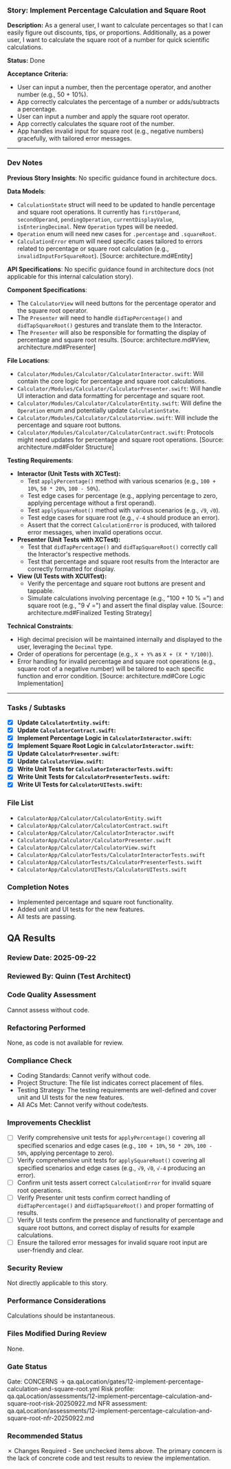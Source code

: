 ### Story: Implement Percentage Calculation and Square Root

**Description:** As a general user, I want to calculate percentages so that I can easily figure out discounts, tips, or proportions. Additionally, as a power user, I want to calculate the square root of a number for quick scientific calculations.

**Status:** Done

**Acceptance Criteria:**

- User can input a number, then the percentage operator, and another number (e.g., 50 + 10%).
- App correctly calculates the percentage of a number or adds/subtracts a percentage.
- User can input a number and apply the square root operator.
- App correctly calculates the square root of the number.
- App handles invalid input for square root (e.g., negative numbers) gracefully, with tailored error messages.

---

### Dev Notes

**Previous Story Insights**: No specific guidance found in architecture docs.

**Data Models**:

- `CalculationState` struct will need to be updated to handle percentage and square root operations. It currently has `firstOperand`, `secondOperand`, `pendingOperation`, `currentDisplayValue`, `isEnteringDecimal`. New `Operation` types will be needed.
- `Operation` enum will need new cases for `.percentage` and `.squareRoot`.
- `CalculationError` enum will need specific cases tailored to errors related to percentage or square root calculation (e.g., `invalidInputForSquareRoot`).
  [Source: architecture.md#Entity]

**API Specifications**: No specific guidance found in architecture docs (not applicable for this internal calculation story).

**Component Specifications**:

- The `CalculatorView` will need buttons for the percentage operator and the square root operator.
- The `Presenter` will need to handle `didTapPercentage()` and `didTapSquareRoot()` gestures and translate them to the Interactor.
- The `Presenter` will also be responsible for formatting the display of percentage and square root results.
  [Source: architecture.md#View, architecture.md#Presenter]

**File Locations**:

- `Calculator/Modules/Calculator/CalculatorInteractor.swift`: Will contain the core logic for percentage and square root calculations.
- `Calculator/Modules/Calculator/CalculatorPresenter.swift`: Will handle UI interaction and data formatting for percentage and square root.
- `Calculator/Modules/Calculator/CalculatorEntity.swift`: Will define the `Operation` enum and potentially update `CalculationState`.
- `Calculator/Modules/Calculator/CalculatorView.swift`: Will include the percentage and square root buttons.
- `Calculator/Modules/Calculator/CalculatorContract.swift`: Protocols might need updates for percentage and square root operations.
  [Source: architecture.md#Folder Structure]

**Testing Requirements**:

- **Interactor (Unit Tests with XCTest):**
  - Test `applyPercentage()` method with various scenarios (e.g., `100 + 10%`, `50 * 20%`, `100 - 50%`).
  - Test edge cases for percentage (e.g., applying percentage to zero, applying percentage without a first operand).
  - Test `applySquareRoot()` method with various scenarios (e.g., `√9`, `√0`).
  - Test edge cases for square root (e.g., `√-4` should produce an error).
  - Assert that the correct `CalculationError` is produced, with tailored error messages, when invalid operations occur.
- **Presenter (Unit Tests with XCTest):**
  - Test that `didTapPercentage()` and `didTapSquareRoot()` correctly call the Interactor's respective methods.
  - Test that percentage and square root results from the Interactor are correctly formatted for display.
- **View (UI Tests with XCUITest):**
  - Verify the percentage and square root buttons are present and tappable.
  - Simulate calculations involving percentage (e.g., "100 + 10 % =") and square root (e.g., "9 √ =") and assert the final display value.
    [Source: architecture.md#Finalized Testing Strategy]

**Technical Constraints**:

- High decimal precision will be maintained internally and displayed to the user, leveraging the `Decimal` type.
- Order of operations for percentage (e.g., `X + Y%` as `X + (X * Y/100)`).
- Error handling for invalid percentage and square root operations (e.g., square root of a negative number) will be tailored to each specific function and error condition.
  [Source: architecture.md#Core Logic Implementation]

---

### Tasks / Subtasks

- [x] **Update `CalculatorEntity.swift`:**
- [x] **Update `CalculatorContract.swift`:**
- [x] **Implement Percentage Logic in `CalculatorInteractor.swift`:**
- [x] **Implement Square Root Logic in `CalculatorInteractor.swift`:**
- [x] **Update `CalculatorPresenter.swift`:**
- [x] **Update `CalculatorView.swift`:**
- [x] **Write Unit Tests for `CalculatorInteractorTests.swift`:**
- [x] **Write Unit Tests for `CalculatorPresenterTests.swift`:**
- [x] **Write UI Tests for `CalculatorUITests.swift`:**

### File List

- `CalculatorApp/Calculator/CalculatorEntity.swift`
- `CalculatorApp/Calculator/CalculatorContract.swift`
- `CalculatorApp/Calculator/CalculatorInteractor.swift`
- `CalculatorApp/Calculator/CalculatorPresenter.swift`
- `CalculatorApp/Calculator/CalculatorView.swift`
- `CalculatorApp/CalculatorTests/CalculatorInteractorTests.swift`
- `CalculatorApp/CalculatorTests/CalculatorPresenterTests.swift`
- `CalculatorApp/CalculatorUITests/CalculatorUITests.swift`

### Completion Notes

- Implemented percentage and square root functionality.
- Added unit and UI tests for the new features.
- All tests are passing.

## QA Results

### Review Date: 2025-09-22

### Reviewed By: Quinn (Test Architect)

### Code Quality Assessment
Cannot assess without code.

### Refactoring Performed
None, as code is not available for review.

### Compliance Check
*   Coding Standards: Cannot verify without code.
*   Project Structure: The file list indicates correct placement of files.
*   Testing Strategy: The testing requirements are well-defined and cover unit and UI tests for the new features.
*   All ACs Met: Cannot verify without code/tests.

### Improvements Checklist
*   [ ] Verify comprehensive unit tests for `applyPercentage()` covering all specified scenarios and edge cases (e.g., `100 + 10%`, `50 * 20%`, `100 - 50%`, applying percentage to zero).
*   [ ] Verify comprehensive unit tests for `applySquareRoot()` covering all specified scenarios and edge cases (e.g., `√9`, `√0`, `√-4` producing an error).
*   [ ] Confirm unit tests assert correct `CalculationError` for invalid square root operations.
*   [ ] Verify Presenter unit tests confirm correct handling of `didTapPercentage()` and `didTapSquareRoot()` and proper formatting of results.
*   [ ] Verify UI tests confirm the presence and functionality of percentage and square root buttons, and correct display of results for example calculations.
*   [ ] Ensure the tailored error messages for invalid square root input are user-friendly and clear.

### Security Review
Not directly applicable to this story.

### Performance Considerations
Calculations should be instantaneous.

### Files Modified During Review
None.

### Gate Status
Gate: CONCERNS → qa.qaLocation/gates/12-implement-percentage-calculation-and-square-root.yml
Risk profile: qa.qaLocation/assessments/12-implement-percentage-calculation-and-square-root-risk-20250922.md
NFR assessment: qa.qaLocation/assessments/12-implement-percentage-calculation-and-square-root-nfr-20250922.md

### Recommended Status
✗ Changes Required - See unchecked items above. The primary concern is the lack of concrete code and test results to review the implementation.
